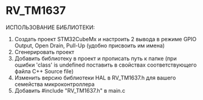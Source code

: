 # RV_TM1637

ИСПОЛЬЗОВАНИЕ БИБЛИОТЕКИ:
1. Создать проект STM32CubeMx и настроить 2 вывода в режиме GPIO Output, Open Drain, Pull-Up (удобно присвоить им имена)
2. Сгенерировать проект
3. Добавить библиотеку в проект и прописать путь к папке (при ошибки 'class' is undefined поставить в свойствах соответствующего файла С++ Source file)
4. Изменить версию библиотеки HAL в RV_TM1637.h для вашего семейства микроконтроллера
5. Добавить #include "RV_TM1637.h" в main.c
